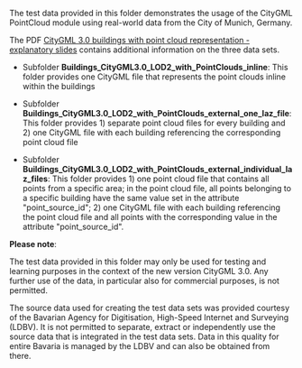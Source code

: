 The test data provided in this folder demonstrates the usage of the CityGML PointCloud module using real-world data from the City of Munich, Germany.

The PDF [CityGML 3.0 buildings with point cloud representation - explanatory slides](../CityGML_3.0_buildings_with_point_cloud_representation/CityGML%203.0%20buildings%20with%20point%20cloud%20representation%20-%20explanatory%20slides.pdf) contains additional information on the three data sets.

* Subfolder **Buildings_CityGML3.0_LOD2_with_PointClouds_inline**: This folder provides one CityGML file that represents the point clouds inline within the buildings

* Subfolder **Buildings_CityGML3.0_LOD2_with_PointClouds_external_one_laz_file**: This folder provides 1) separate point cloud files for every building and 2) one CityGML file with each building referencing the corresponding point cloud file

* Subfolder **Buildings_CityGML3.0_LOD2_with_PointClouds_external_individual_laz_files**: This folder provides 1) one point cloud file that contains all points from a specific area; in the point cloud file, all points belonging to a specific building have the same value set in the attribute "point_source_id"; 2) one CityGML file with each building referencing the point cloud file and all points with the corresponding value in the attribute "point_source_id".

**Please note**:

The test data provided in this folder may only be used for testing and learning purposes in the context of the new version CityGML 3.0. Any further use of the data, in particular also for commercial purposes, is not permitted.

The source data used for creating the test data sets was provided courtesy of the Bavarian Agency for Digitisation, High-Speed Internet and Surveying (LDBV).
It is not permitted to separate, extract or independently use the source data that is integrated in the test data sets.
Data in this quality for entire Bavaria is managed by the LDBV and can also be obtained from there.

